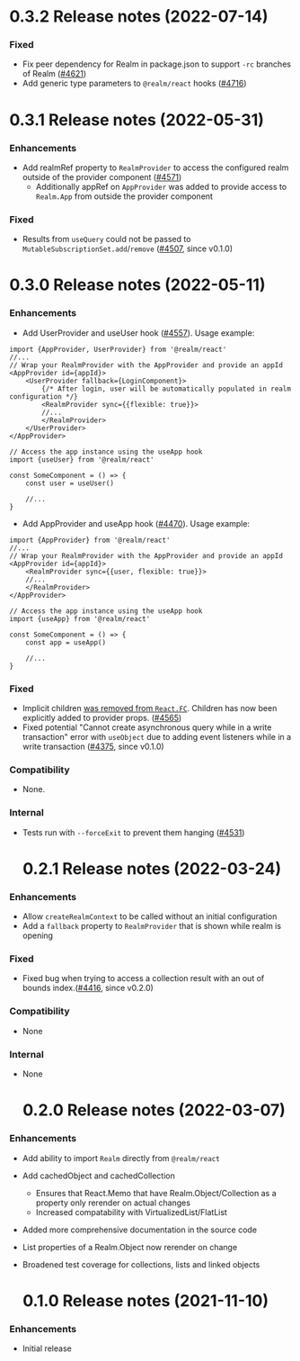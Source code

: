 0.3.2 Release notes (2022-07-14)
=============================================================
### Fixed
* Fix peer dependency for Realm in package.json to support `-rc` branches of Realm ([#4621](https://github.com/realm/realm-js/issues/4621))
* Add generic type parameters to `@realm/react` hooks ([#4716](https://github.com/realm/realm-js/pull/4716))

# 0.3.1 Release notes (2022-05-31)

### Enhancements
* Add realmRef property to `RealmProvider` to access the configured realm outside of the provider component ([#4571](https://github.com/realm/realm-js/issues/4571))
  * Additionally appRef on `AppProvider` was added to provide access to `Realm.App` from outside the provider component

### Fixed
* Results from `useQuery` could not be passed to `MutableSubscriptionSet.add`/`remove` ([#4507](https://github.com/realm/realm-js/issues/4507), since v0.1.0)

# 0.3.0 Release notes (2022-05-11)

### Enhancements

- Add UserProvider and useUser hook ([#4557](https://github.com/realm/realm-js/pull/4557)). Usage example:

```
import {AppProvider, UserProvider} from '@realm/react'
//...
// Wrap your RealmProvider with the AppProvider and provide an appId
<AppProvider id={appId}>
	<UserProvider fallback={LoginComponent}>
		{/* After login, user will be automatically populated in realm configuration */}
		<RealmProvider sync={{flexible: true}}>
		//...
		</RealmProvider>
	</UserProvider>
</AppProvider>

// Access the app instance using the useApp hook
import {useUser} from '@realm/react'

const SomeComponent = () => {
	const user = useUser()

	//...
}
```

- Add AppProvider and useApp hook ([#4470](https://github.com/realm/realm-js/pull/4470)). Usage example:

```
import {AppProvider} from '@realm/react'
//...
// Wrap your RealmProvider with the AppProvider and provide an appId
<AppProvider id={appId}>
	<RealmProvider sync={{user, flexible: true}}>
	//...
	</RealmProvider>
</AppProvider>

// Access the app instance using the useApp hook
import {useApp} from '@realm/react'

const SomeComponent = () => {
	const app = useApp()

	//...
}
```

### Fixed

- Implicit children [was removed from `React.FC`](https://solverfox.dev/writing/no-implicit-children/). Children has now been explicitly added to provider props. ([#4565](https://github.com/realm/realm-js/issues/4565))
- Fixed potential "Cannot create asynchronous query while in a write transaction" error with `useObject` due to adding event listeners while in a write transaction ([#4375](https://github.com/realm/realm-js/issues/4375), since v0.1.0)

### Compatibility

- None.

### Internal

- Tests run with `--forceExit` to prevent them hanging ([#4531](https://github.com/realm/realm-js/pull/4531))

  # 0.2.1 Release notes (2022-03-24)

### Enhancements

- Allow `createRealmContext` to be called without an initial configuration
- Add a `fallback` property to `RealmProvider` that is shown while realm is opening

### Fixed

- Fixed bug when trying to access a collection result with an out of bounds index.([#4416](https://github.com/realm/realm-js/pull/4416), since v0.2.0)

### Compatibility

- None

### Internal

- None

  # 0.2.0 Release notes (2022-03-07)

### Enhancements

- Add ability to import `Realm` directly from `@realm/react`
- Add cachedObject and cachedCollection
  - Ensures that React.Memo that have Realm.Object/Collection as a property only rerender on actual changes
  - Increased compatability with VirtualizedList/FlatList
- Added more comprehensive documentation in the source code
- List properties of a Realm.Object now rerender on change
- Broadened test coverage for collections, lists and linked objects

  # 0.1.0 Release notes (2021-11-10)

### Enhancements

- Initial release
